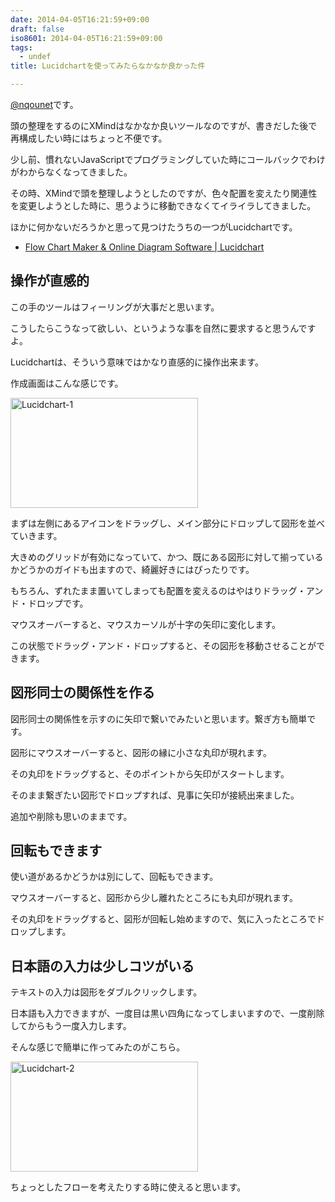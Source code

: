 ```yaml
---
date: 2014-04-05T16:21:59+09:00
draft: false
iso8601: 2014-04-05T16:21:59+09:00
tags:
  - undef
title: Lucidchartを使ってみたらなかなか良かった件

---
```


<p><a href="https://twitter.com/nqounet">@nqounet</a>です。</p>

<p>頭の整理をするのにXMindはなかなか良いツールなのですが、書きだした後で再構成したい時にはちょっと不便です。</p>

<p>少し前、慣れないJavaScriptでプログラミングしていた時にコールバックでわけがわからなくなってきました。</p>

<p>その時、XMindで頭を整理しようとしたのですが、色々配置を変えたり関連性を変更しようとした時に、思うように移動できなくてイライラしてきました。</p>

<p>ほかに何かないだろうかと思って見つけたうちの一つがLucidchartです。</p>

<ul>
<li><a href="https://www.lucidchart.com/">Flow Chart Maker &amp; Online Diagram Software | Lucidchart</a></li>
</ul>



<h2>操作が直感的</h2>

<p>この手のツールはフィーリングが大事だと思います。</p>

<p>こうしたらこうなって欲しい、というような事を自然に要求すると思うんですよ。</p>

<p>Lucidchartは、そういう意味ではかなり直感的に操作出来ます。</p>

<p>作成画面はこんな感じです。</p>

<p><a href="https://www.nqou.net/wp-content/uploads/2014/04/Lucidchart-1.png"><img src="https://www.nqou.net/wp-content/uploads/2014/04/Lucidchart-1-300x176.png" alt="Lucidchart-1" width="300" height="176" class="alignnone size-medium wp-image-1783" /></a></p>

<p>まずは左側にあるアイコンをドラッグし、メイン部分にドロップして図形を並べていきます。</p>

<p>大きめのグリッドが有効になっていて、かつ、既にある図形に対して揃っているかどうかのガイドも出ますので、綺麗好きにはぴったりです。</p>

<p>もちろん、ずれたまま置いてしまっても配置を変えるのはやはりドラッグ・アンド・ドロップです。</p>

<p>マウスオーバーすると、マウスカーソルが十字の矢印に変化します。</p>

<p>この状態でドラッグ・アンド・ドロップすると、その図形を移動させることができます。</p>

<h2>図形同士の関係性を作る</h2>

<p>図形同士の関係性を示すのに矢印で繋いでみたいと思います。繋ぎ方も簡単です。</p>

<p>図形にマウスオーバーすると、図形の縁に小さな丸印が現れます。</p>

<p>その丸印をドラッグすると、そのポイントから矢印がスタートします。</p>

<p>そのまま繋ぎたい図形でドロップすれば、見事に矢印が接続出来ました。</p>

<p>追加や削除も思いのままです。</p>

<h2>回転もできます</h2>

<p>使い道があるかどうかは別にして、回転もできます。</p>

<p>マウスオーバーすると、図形から少し離れたところにも丸印が現れます。</p>

<p>その丸印をドラッグすると、図形が回転し始めますので、気に入ったところでドロップします。</p>

<h2>日本語の入力は少しコツがいる</h2>

<p>テキストの入力は図形をダブルクリックします。</p>

<p>日本語も入力できますが、一度目は黒い四角になってしまいますので、一度削除してからもう一度入力します。</p>

<p>そんな感じで簡単に作ってみたのがこちら。</p>

<p><a href="https://www.nqou.net/wp-content/uploads/2014/04/Lucidchart-2.png"><img src="https://www.nqou.net/wp-content/uploads/2014/04/Lucidchart-2-300x176.png" alt="Lucidchart-2" width="300" height="176" class="alignnone size-medium wp-image-1784" /></a></p>

<p>ちょっとしたフローを考えたりする時に使えると思います。</p>
    	